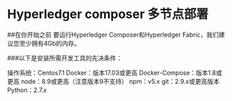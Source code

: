 # Hyperledger composer 多节点部署
##在你开始之前
要运行Hyperledger Composer和Hyperledger Fabric，我们建议您至少拥有4Gb的内存。

###以下是安装所需开发工具的先决条件：

操作系统：Centos7.1
Docker：版本17.03或更高
Docker-Compose：版本1.8或更高
node：8.9或更高（注意版本9不支持）
npm：v5.x
git：2.9.x或更高版本
Python：2.7.x

